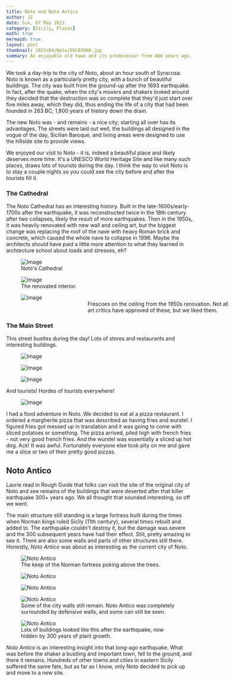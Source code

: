 ```yaml
---
title: Noto and Noto Antico
author: JZ
date: Sun, 07 May 2023
category: [Sicily, Places]
math: true
mermaid: true
layout: post
thumbnail: 2023/04/Noto/DSC03988.jpg
summary: An enjoyable old town and its predecessor from 400 years ago.
---
```

We took a day-trip to the city of Noto, about an hour south of Syracusa. Noto is known as a particularly pretty city, with a bunch of beautiful buildings. The city was built from the ground-up after the 1693 earthquake. In fact, after the quake, when the city's movers and shakers looked around they decided that the destruction was so complete that they'd just start over five miles away, which they did, thus ending the life of a city that had been founded in 263 BC; 1,800 years of history down the drain.

The new Noto was - and remains - a nice city; starting all over has its advantages. The streets were laid out well, the buildings all designed in the vogue of the day, Sicilian Baroque, and living areas were designed to use the hillside site to provide views.

We enjoyed our visit to Noto - it is, indeed a beautiful place and likely deserves more time. It's a UNESCO World Heritage Site and like many such places, draws lots of tourists during the day. I think the way to visit Noto is to stay a couple nights so you could see the city before and after the tourists fill it.

<h3>The Cathedral</h3>
The Noto Cathedral has an interesting history. Built in the late-1600s/early-1700s after the earthquake, it was reconstructed twice in the 18th century after two collapses, likely the result of more earthquakes. Then in the 1950s, it was heavily renovated with new wall and ceiling art, but the biggest change was replacing the roof of the nave with heavy Roman brick and concrete, which caused the whole nave to collapse in 1996. Maybe the architects should have paid a little more attention to what they learned in archtecture school about loads and stresses, eh?

<figure>
	<img class='landscape' src="{{ "2023/04/Noto/DSC03988.jpg" | prepend: site.imageurl | prepend: site.baseurl  }}" alt="Image" />
	<figcaption class='wide'>Noto's Cathedral</figcaption>
</figure>

<figure>
	<img class = "portrait" src="{{"/assets/images/2023/04/Noto/DSC04001.jpg" | prepend: site.baseurl  }}" alt="Image" />
	<figcaption class="center" >The renovated interior.</figcaption>
</figure>
<figure>
	<img class = "portrait" src="{{"/assets/images/2023/04/Noto/DSC04003.jpg" | prepend: site.baseurl  }}" alt="Image" />
	<figcaption class="narrow" style='margin-left: 180px; width:400px;'>Frescoes on the ceiling from the 1950s renovation. Not all art critics have approved of these, but we liked them.</figcaption>
</figure>

<h3>The Main Street</h3>
This street bustles during the day! Lots of stores and restaurants and interesting buildings.

<figure>
	<img  class = "landscape" src="{{"/assets/images/2023/04/Noto/DSC04026.jpg" | prepend: site.baseurl  }}" alt="Image" />
	<figcaption></figcaption>
</figure>

<figure>
	<img class = "landscape" src="{{"/assets/images/2023/04/Noto/DSC04012.jpg" | prepend: site.baseurl  }}" alt="Image" />
	<figcaption></figcaption>
</figure>

<figure>
	<img class = "portrait" src="{{"/assets/images/2023/04/Noto/DSC04032.jpg" | prepend: site.baseurl  }}" alt="Image" />
	<figcaption></figcaption>
</figure>

And tourists! Hordes of tourists everywhere!
<figure>
	<img class = "landscape" src="{{"/assets/images/2023/04/Noto/DSC04007.jpg" | prepend: site.baseurl  }}" alt="Image" />
	<figcaption></figcaption>
</figure>

I had a food adventure in Noto. We decided to eat at a pizza restaurant. I ordered a margherite pizza that was described as having fries and wurstel. I figured fries got messed up in translation and it was going to come with sliced potatoes or something. The pizza arrived, piled high with french fries - not very good french fries. And the wurstel was essentially a sliced up hot dog. Ack! It was awful. Fortunately everyone else took pity on me and gave me a slice or two of their pretty good pizzas. 

<h2>Noto Antico</h2>
Laurie read in Rough Guide that folks can visit the site of the original city of Noto and see remains of the buildings that were deserted after that killer earthquake 300+ years ago. We all thought that sounded interesting, so off we went. 

The main structure still standing is a large fortress built during the times when Norman kings ruled Sicily (11th century), several times rebuilt and added to. The earthquake couldn't destroy it, but the damage was severe and the 300 subsequent years have had their effect. Still, pretty amazing to see it. There are also some walls and parts of other structures still there. Honestly, <em>Noto Antico</em> was about as interesting as the current city of Noto.

<figure>
	<img class = "landscape" src="{{"/assets/images/2023/04/Noto/DSC04044.jpg" | prepend: site.baseurl  }}" alt="Noto Antico" />
	<figcaption>The keep of the Norman fortress poking above the trees.</figcaption>
</figure>

<figure>
	<img class = "landscape" src="{{"/assets/images/2023/04/Noto/DSC04045.jpg" | prepend: site.baseurl  }}" alt="Noto Antico" />
	<figcaption></figcaption>
</figure>
<figure>
	<img class = "landscape" src="{{"/assets/images/2023/04/Noto/DSC04058.jpg" | prepend: site.baseurl  }}" alt="Noto Antico" />
	<figcaption></figcaption>
</figure>
<figure>
	<img class = "landscape" src="{{"/assets/images/2023/04/Noto/DSC04047.jpg" | prepend: site.baseurl  }}" alt="Noto Antico" />
	<figcaption>Some of the city walls still remain. Noto Antico was completely surrounded by defensive walls, and some can still be seen.</figcaption>
</figure>
<figure>
	<img class = "landscape" src="{{"/assets/images/2023/04/Noto/DSC04075.jpg" | prepend: site.baseurl  }}" alt="Noto Antico" />
	<figcaption>Lots of buildings looked like this after the earthquake, now hidden by 300 years of plant growth.</figcaption>
</figure>

<em>Noto Antico</em> is an interesting insight into that long-ago earthquake. What was before the shaker a bustling and important town, fell to the ground, and there it remains. Hundreds of other towns and cities in eastern Sicily suffered the same fate, but as far as I know, only Noto decided to pick up and move to a new site. 